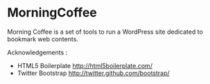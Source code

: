 MorningCoffee
=============

Morning Coffee is a set of tools to run a WordPress site dedicated to bookmark web contents.

Acknowledgements :

* HTML5 Boilerplate http://html5boilerplate.com/
* Twitter Bootstrap http://twitter.github.com/bootstrap/